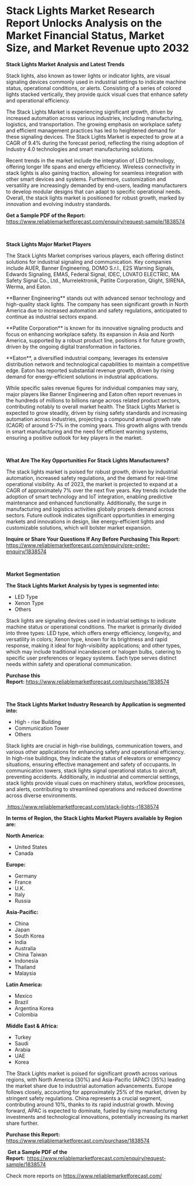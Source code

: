 <p><h1>Stack Lights Market Research Report Unlocks Analysis on the Market Financial Status, Market Size, and Market Revenue upto 2032</h1></p><p><strong>Stack Lights Market Analysis and Latest Trends</strong></p>
<p><p>Stack lights, also known as tower lights or indicator lights, are visual signaling devices commonly used in industrial settings to indicate machine status, operational conditions, or alerts. Consisting of a series of colored lights stacked vertically, they provide quick visual cues that enhance safety and operational efficiency.</p><p>The Stack Lights Market is experiencing significant growth, driven by increased automation across various industries, including manufacturing, logistics, and transportation. The growing emphasis on workplace safety and efficient management practices has led to heightened demand for these signaling devices. The Stack Lights Market is expected to grow at a CAGR of 9.4% during the forecast period, reflecting the rising adoption of Industry 4.0 technologies and smart manufacturing solutions.</p><p>Recent trends in the market include the integration of LED technology, offering longer life spans and energy efficiency. Wireless connectivity in stack lights is also gaining traction, allowing for seamless integration with other smart devices and systems. Furthermore, customization and versatility are increasingly demanded by end-users, leading manufacturers to develop modular designs that can adapt to specific operational needs. Overall, the stack lights market is positioned for robust growth, marked by innovation and evolving industry standards.</p></p>
<p><strong>Get a Sample PDF of the Report:&nbsp;</strong> <a href="https://www.reliablemarketforecast.com/enquiry/request-sample/1838574?utm_campaign=2289&utm_medium=2&utm_source=Github&utm_content=ia&utm_term=22022025&utm_id=stack-lights">https://www.reliablemarketforecast.com/enquiry/request-sample/1838574</a></p>
<p>&nbsp;</p>
<p><strong>Stack Lights Major Market Players</strong></p>
<p><p>The Stack Lights Market comprises various players, each offering distinct solutions for industrial signaling and communication. Key companies include AUER, Banner Engineering, DOMO S.r.l., E2S Warning Signals, Edwards Signaling, EMAS, Federal Signal, IDEC, LOVATO ELECTRIC, MA Safety Signal Co., Ltd., Murrelektronik, Patlite Corporation, Qlight, SIRENA, Werma, and Eaton.</p><p>**Banner Engineering** stands out with advanced sensor technology and high-quality stack lights. The company has seen significant growth in North America due to increased automation and safety regulations, anticipated to continue as industrial sectors expand. </p><p>**Patlite Corporation** is known for its innovative signaling products and focus on enhancing workplace safety. Its expansion in Asia and North America, supported by a robust product line, positions it for future growth, driven by the ongoing digital transformation in factories.</p><p>**Eaton**, a diversified industrial company, leverages its extensive distribution network and technological capabilities to maintain a competitive edge. Eaton has reported substantial revenue growth, driven by rising demand for energy-efficient solutions in industrial applications.</p><p>While specific sales revenue figures for individual companies may vary, major players like Banner Engineering and Eaton often report revenues in the hundreds of millions to billions range across related product sectors, contributing notably to overall market health. The Stack Lights Market is expected to grow steadily, driven by rising safety standards and increasing automation across industries, projecting a compound annual growth rate (CAGR) of around 5-7% in the coming years. This growth aligns with trends in smart manufacturing and the need for efficient warning systems, ensuring a positive outlook for key players in the market.</p></p>
<p>&nbsp;</p>
<p><strong>What Are The Key Opportunities For Stack Lights Manufacturers?</strong></p>
<p><p>The stack lights market is poised for robust growth, driven by industrial automation, increased safety regulations, and the demand for real-time operational visibility. As of 2023, the market is projected to expand at a CAGR of approximately 7% over the next five years. Key trends include the adoption of smart technology and IoT integration, enabling predictive maintenance and enhanced functionality. Additionally, the surge in manufacturing and logistics activities globally propels demand across sectors. Future outlook indicates significant opportunities in emerging markets and innovations in design, like energy-efficient lights and customizable solutions, which will bolster market expansion.</p></p>
<p><strong>Inquire or Share Your Questions If Any Before Purchasing This Report:</strong> <a href="https://www.reliablemarketforecast.com/enquiry/pre-order-enquiry/1838574?utm_campaign=2289&utm_medium=2&utm_source=Github&utm_content=ia&utm_term=22022025&utm_id=stack-lights">https://www.reliablemarketforecast.com/enquiry/pre-order-enquiry/1838574</a></p>
<p>&nbsp;</p>
<p><strong>Market Segmentation</strong></p>
<p><strong>The Stack Lights Market Analysis by types is segmented into:</strong></p>
<p><ul><li>LED Type</li><li>Xenon Type</li><li>Others</li></ul></p>
<p><p>Stack lights are signaling devices used in industrial settings to indicate machine status or operational conditions. The market is primarily divided into three types: LED type, which offers energy efficiency, longevity, and versatility in colors; Xenon type, known for its brightness and rapid response, making it ideal for high-visibility applications; and other types, which may include traditional incandescent or halogen bulbs, catering to specific user preferences or legacy systems. Each type serves distinct needs within safety and operational communication.</p></p>
<p><strong>Purchase this Report:&nbsp;</strong><a href="https://www.reliablemarketforecast.com/purchase/1838574?utm_campaign=2289&utm_medium=2&utm_source=Github&utm_content=ia&utm_term=22022025&utm_id=stack-lights">https://www.reliablemarketforecast.com/purchase/1838574</a></p>
<p>&nbsp;</p>
<p><strong>The Stack Lights Market Industry Research by Application is segmented into:</strong></p>
<p><ul><li>High - rise Building</li><li>Communication Tower</li><li>Others</li></ul></p>
<p><p>Stack lights are crucial in high-rise buildings, communication towers, and various other applications for enhancing safety and operational efficiency. In high-rise buildings, they indicate the status of elevators or emergency situations, ensuring effective management and safety of occupants. In communication towers, stack lights signal operational status to aircraft, preventing accidents. Additionally, in industrial and commercial settings, stack lights provide visual cues on machinery status, workflow processes, and alerts, contributing to streamlined operations and reduced downtime across diverse environments.</p></p>
<p><a href="https://www.reliablemarketforecast.com/stack-lights-r1838574?utm_campaign=2289&utm_medium=2&utm_source=Github&utm_content=ia&utm_term=22022025&utm_id=stack-lights">&nbsp;https://www.reliablemarketforecast.com/stack-lights-r1838574</a></p>
<p><strong>In terms of Region, the Stack Lights Market Players available by Region are:</strong></p>
<p>
    <p> <strong> North America: </strong>
        <ul>
            <li>United States</li>
            <li>Canada</li>
        </ul>
        </p> 
    <p> <strong> Europe: </strong>
        <ul>
            <li>Germany</li>
            <li>France</li>
            <li>U.K.</li>
            <li>Italy</li>
            <li>Russia</li>
        </ul>
        </p> 
    <p> <strong> Asia-Pacific: </strong>
        <ul>
            <li>China</li>
            <li>Japan</li>
            <li>South Korea</li>
            <li>India</li>
            <li>Australia</li>
            <li>China Taiwan</li>
            <li>Indonesia</li>
            <li>Thailand</li>
            <li>Malaysia</li>
        </ul>
        </p> 
    <p> <strong> Latin America: </strong>
        <ul>
            <li>Mexico</li>
            <li>Brazil</li>
            <li>Argentina Korea</li>
            <li>Colombia</li>
        </ul>
        </p> 
    <p> <strong> Middle East & Africa: </strong>
        <ul>
            <li>Turkey</li>
            <li>Saudi</li>
            <li>Arabia</li>
            <li>UAE</li>
            <li>Korea</li>
        </ul>
    </p>
    </p>
<p><p>The Stack Lights market is poised for significant growth across various regions, with North America (30%) and Asia-Pacific (APAC) (35%) leading the market share due to industrial automation advancements. Europe follows closely, accounting for approximately 25% of the market, driven by stringent safety regulations. China represents a crucial segment, contributing around 10%, thanks to its rapid industrial growth. Moving forward, APAC is expected to dominate, fueled by rising manufacturing investments and technological innovations, potentially increasing its market share further.</p></p>
<p><strong>Purchase this Report: </strong><a href="https://www.reliablemarketforecast.com/purchase/1838574?utm_campaign=2289&utm_medium=2&utm_source=Github&utm_content=ia&utm_term=22022025&utm_id=stack-lights">https://www.reliablemarketforecast.com/purchase/1838574</a></p>
<p>&nbsp;<strong>Get a Sample PDF of the Report:&nbsp;&nbsp;</strong><a href="https://www.reliablemarketforecast.com/enquiry/request-sample/1838574?utm_campaign=2289&utm_medium=2&utm_source=Github&utm_content=ia&utm_term=22022025&utm_id=stack-lights">https://www.reliablemarketforecast.com/enquiry/request-sample/1838574</a></p>
<p><strong></strong></p>
<p>Check more reports on <a href="https://www.reliablemarketforecast.com/?utm_campaign=2289&utm_medium=2&utm_source=Github&utm_content=ia&utm_term=22022025&utm_id=stack-lights">https://www.reliablemarketforecast.com/</a></p>